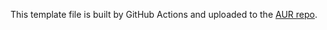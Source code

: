 This template file is built by GitHub Actions and uploaded to the 
[AUR repo](https://aur.archlinux.org/packages/unpackerr).
